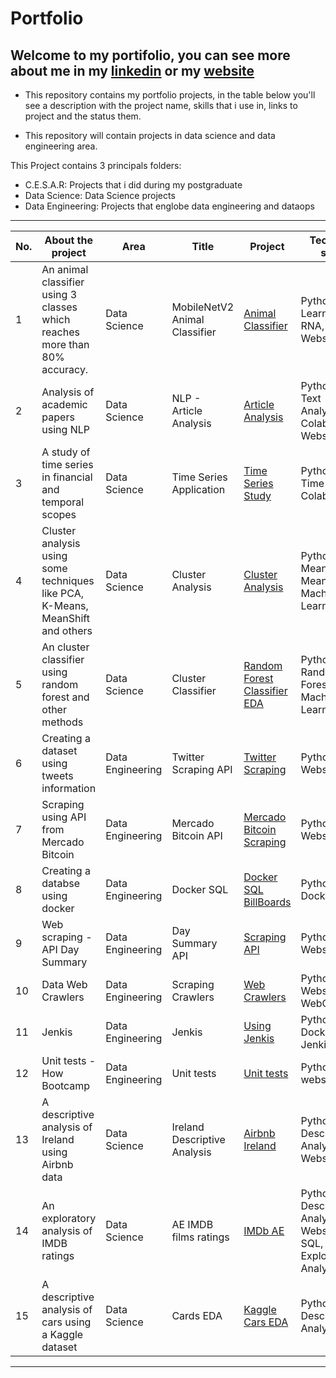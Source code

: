 # Portfolio

Welcome to my portifolio, you can see more about me in my [linkedin](https://www.linkedin.com/in/caioeserpa/) or my [website](https://www.caionosdados.com.br)
---

- This repository contains my portfolio projects, in the table below you'll see a description with the project name, skills that i use in, links to project and the status them.
 
- This repository will contain projects in data science and data engineering area.


This Project contains 3 principals folders:

- C.E.S.A.R: Projects that i did during my postgraduate
- Data Science: Data Science projects
- Data Engineering: Projects that englobe data engineering and dataops 

---
| No. |    About the project  |Area|            Title                 |        Project       | Technical skills       |  Completed   | 
|---- |   -------------------- |---| ------------------------------ |     -------------   |--------------- |  ---------   |
|1    |  An animal classifier using 3 classes which reaches more than 80% accuracy.| Data Science |     MobileNetV2 Animal Classifier  | [Animal Classifier](https://github.com/caioeserpa/Portifolio/tree/main/C.E.S.A.R/MobileNetV2_RNA_Project-main)    | Python, Deep Learning, RNA, Webscraping |  ✅ | 
|2    |  Analysis of academic papers using NLP   | Data Science |     NLP -  Article Analysis  | [Article Analysis](https://github.com/caioeserpa/Portifolio/blob/main/C.E.S.A.R/CESL_%5BNLP_CLASS%5D_Projeto_Final.ipynb)    | Python, NLP, Text Analysis, Colab, Webscraping |       ✅ | 
|3   |   A study of time series in financial and temporal scopes   | Data Science |     Time Series Application  | [Time Series Study](https://github.com/caioeserpa/Portifolio/blob/main/C.E.S.A.R/%5BATIVIDADE_FINAL%5D_An%C3%A1lise_de_S%C3%A9ries_Temporais_Caio_Serpa.ipynb)    | Python, EDA, Time Series, Colab |       ✅  |
|4    |   Cluster analysis using some techniques like PCA, K-Means, MeanShift and others | Data Science |     Cluster Analysis   | [Cluster Analysis](https://github.com/caioeserpa/Portifolio/blob/main/C.E.S.A.R/%5BCAIO_SERPA%5D_PROJETO_%26_DESAFIO_SEGUNDA_CHAMADA.ipynb)    | Python, K-Means, PCA, Mean-shift, Machine Learning |  ✅ | | 
|5    |   An cluster classifier using random forest and other methods   | Data Science |     Cluster Classifier  | [Random Forest Classifier EDA](https://github.com/caioeserpa/Portifolio/blob/main/C.E.S.A.R/%5BCAIO_SERPA%5D_Projeto_final_Classifica%C3%A7%C3%A3o.ipynb)    | Python, Random-Forest, EDA, Machine Learning | ✅ |
|6    | Creating a dataset using tweets information   | Data Engineering |     Twitter Scraping API | [Twitter Scraping](https://github.com/caioeserpa/Portifolio/blob/main/Data%20Engineering/Twitter_Scraping-main/Tweet_Scraping.ipynb)    | Python, Api, Webscraping |        ✅ | 
|7    |   Scraping using API from Mercado Bitcoin  | Data Engineering |     Mercado Bitcoin API  | [Mercado Bitcoin Scraping](https://github.com/caioeserpa/Portifolio/tree/main/Data%20Engineering/How-Bootcamp-Projects/lambda)    | Python, API, Webscraping | ✅ |  
|8     |   Creating a databse using docker  | Data Engineering |     Docker SQL  | [Docker SQL BillBoards](https://github.com/caioeserpa/Portifolio/tree/main/Data%20Engineering/How-Bootcamp-Projects/SQL)    | Python, SQL, Docker | ✅ |  
|9     |  Web scraping - API Day Summary  | Data Engineering | Day Summary API  | [Scraping API](https://github.com/caioeserpa/Portifolio/tree/main/Data%20Engineering/How-Bootcamp-Projects/Capturando%20Dados%20de%20API)    | Python, API, Webscraping | ✅ |  
|10     |  Data Web Crawlers | Data Engineering | Scraping Crawlers  | [Web Crawlers](https://github.com/caioeserpa/Portifolio/tree/main/Data%20Engineering/How-Bootcamp-Projects/Capturando%20Dados%20com%20Crowlers)    | Python, API, Webscraping, WebCrawlers | ✅ |  
|11    |  Jenkis | Data Engineering | Jenkis  | [Using Jenkis](https://github.com/caioeserpa/Portifolio/tree/main/Data%20Engineering/How-Bootcamp-Projects/jenkis)    | Python, Docker, Jenkis | ✅ | 
|12    |  Unit tests - How Bootcamp | Data Engineering | Unit tests  | [Unit tests](https://github.com/caioeserpa/Portifolio/tree/main/Data%20Engineering/How-Bootcamp-Projects/Testes%20Unit%C3%A1rios)    | Python, webscraping | ✅ | 
|13    | A descriptive analysis of Ireland using Airbnb data | Data Science | Ireland Descriptive Analysis  | [Airbnb Ireland](https://github.com/caioeserpa/Portifolio/tree/main/Data%20Science/Airbnb-Irlanda)   | Python, EDA, Descriptive Analysis, Webscraping | ✅ |
|14    | An exploratory analysis of IMDB ratings | Data Science | AE IMDB films ratings  | [IMDb AE](https://github.com/caioeserpa/Portifolio/blob/main/Data%20Science/IMDb-main/Projeto-SQL-AE-IMDb.ipynb)   | Python, EDA, Descriptive Analysis, Webscraping, SQL, Exploratory Analysis | ✅ | 
|15   | A descriptive analysis of cars using a Kaggle dataset | Data Science | Cards EDA  | [Kaggle Cars EDA](https://github.com/caioeserpa/Portifolio/blob/main/Data%20Science/Analise_Explotarotia_Autos-analise/Autos_Analise_Explorat%C3%B3rio.ipynb)   | Python, EDA, Descriptive Analysis| ✅ | 




---




<!--- ❌ ✅  --->
